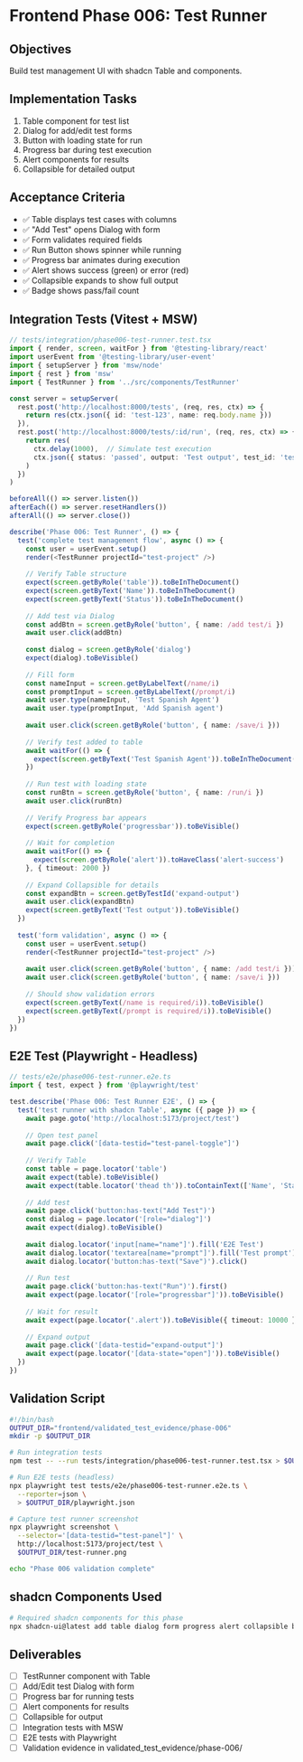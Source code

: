 # Frontend Phase 006: Test Runner

## Objectives
Build test management UI with shadcn Table and components.

## Implementation Tasks
1. Table component for test list
2. Dialog for add/edit test forms
3. Button with loading state for run
4. Progress bar during test execution
5. Alert components for results
6. Collapsible for detailed output

## Acceptance Criteria
- ✅ Table displays test cases with columns
- ✅ "Add Test" opens Dialog with form
- ✅ Form validates required fields
- ✅ Run Button shows spinner while running
- ✅ Progress bar animates during execution
- ✅ Alert shows success (green) or error (red)
- ✅ Collapsible expands to show full output
- ✅ Badge shows pass/fail count

## Integration Tests (Vitest + MSW)
```typescript
// tests/integration/phase006-test-runner.test.tsx
import { render, screen, waitFor } from '@testing-library/react'
import userEvent from '@testing-library/user-event'
import { setupServer } from 'msw/node'
import { rest } from 'msw'
import { TestRunner } from '../src/components/TestRunner'

const server = setupServer(
  rest.post('http://localhost:8000/tests', (req, res, ctx) => {
    return res(ctx.json({ id: 'test-123', name: req.body.name }))
  }),
  rest.post('http://localhost:8000/tests/:id/run', (req, res, ctx) => {
    return res(
      ctx.delay(1000),  // Simulate test execution
      ctx.json({ status: 'passed', output: 'Test output', test_id: 'test-456' })
    )
  })
)

beforeAll(() => server.listen())
afterEach(() => server.resetHandlers())
afterAll(() => server.close())

describe('Phase 006: Test Runner', () => {
  test('complete test management flow', async () => {
    const user = userEvent.setup()
    render(<TestRunner projectId="test-project" />)
    
    // Verify Table structure
    expect(screen.getByRole('table')).toBeInTheDocument()
    expect(screen.getByText('Name')).toBeInTheDocument()
    expect(screen.getByText('Status')).toBeInTheDocument()
    
    // Add test via Dialog
    const addBtn = screen.getByRole('button', { name: /add test/i })
    await user.click(addBtn)
    
    const dialog = screen.getByRole('dialog')
    expect(dialog).toBeVisible()
    
    // Fill form
    const nameInput = screen.getByLabelText(/name/i)
    const promptInput = screen.getByLabelText(/prompt/i)
    await user.type(nameInput, 'Test Spanish Agent')
    await user.type(promptInput, 'Add Spanish agent')
    
    await user.click(screen.getByRole('button', { name: /save/i }))
    
    // Verify test added to table
    await waitFor(() => {
      expect(screen.getByText('Test Spanish Agent')).toBeInTheDocument()
    })
    
    // Run test with loading state
    const runBtn = screen.getByRole('button', { name: /run/i })
    await user.click(runBtn)
    
    // Verify Progress bar appears
    expect(screen.getByRole('progressbar')).toBeVisible()
    
    // Wait for completion
    await waitFor(() => {
      expect(screen.getByRole('alert')).toHaveClass('alert-success')
    }, { timeout: 2000 })
    
    // Expand Collapsible for details
    const expandBtn = screen.getByTestId('expand-output')
    await user.click(expandBtn)
    expect(screen.getByText('Test output')).toBeVisible()
  })
  
  test('form validation', async () => {
    const user = userEvent.setup()
    render(<TestRunner projectId="test-project" />)
    
    await user.click(screen.getByRole('button', { name: /add test/i }))
    await user.click(screen.getByRole('button', { name: /save/i }))
    
    // Should show validation errors
    expect(screen.getByText(/name is required/i)).toBeVisible()
    expect(screen.getByText(/prompt is required/i)).toBeVisible()
  })
})
```

## E2E Test (Playwright - Headless)
```typescript
// tests/e2e/phase006-test-runner.e2e.ts
import { test, expect } from '@playwright/test'

test.describe('Phase 006: Test Runner E2E', () => {
  test('test runner with shadcn Table', async ({ page }) => {
    await page.goto('http://localhost:5173/project/test')
    
    // Open test panel
    await page.click('[data-testid="test-panel-toggle"]')
    
    // Verify Table
    const table = page.locator('table')
    await expect(table).toBeVisible()
    await expect(table.locator('thead th')).toContainText(['Name', 'Status', 'Actions'])
    
    // Add test
    await page.click('button:has-text("Add Test")')
    const dialog = page.locator('[role="dialog"]')
    await expect(dialog).toBeVisible()
    
    await dialog.locator('input[name="name"]').fill('E2E Test')
    await dialog.locator('textarea[name="prompt"]').fill('Test prompt')
    await dialog.locator('button:has-text("Save")').click()
    
    // Run test
    await page.click('button:has-text("Run")').first()
    await expect(page.locator('[role="progressbar"]')).toBeVisible()
    
    // Wait for result
    await expect(page.locator('.alert')).toBeVisible({ timeout: 10000 })
    
    // Expand output
    await page.click('[data-testid="expand-output"]')
    await expect(page.locator('[data-state="open"]')).toBeVisible()
  })
})
```

## Validation Script
```bash
#!/bin/bash
OUTPUT_DIR="frontend/validated_test_evidence/phase-006"
mkdir -p $OUTPUT_DIR

# Run integration tests
npm test -- --run tests/integration/phase006-test-runner.test.tsx > $OUTPUT_DIR/vitest.log 2>&1

# Run E2E tests (headless)
npx playwright test tests/e2e/phase006-test-runner.e2e.ts \
  --reporter=json \
  > $OUTPUT_DIR/playwright.json

# Capture test runner screenshot
npx playwright screenshot \
  --selector='[data-testid="test-panel"]' \
  http://localhost:5173/project/test \
  $OUTPUT_DIR/test-runner.png

echo "Phase 006 validation complete"
```

## shadcn Components Used
```bash
# Required shadcn components for this phase
npx shadcn-ui@latest add table dialog form progress alert collapsible badge
```

## Deliverables
- [ ] TestRunner component with Table
- [ ] Add/Edit test Dialog with form
- [ ] Progress bar for running tests
- [ ] Alert components for results
- [ ] Collapsible for output
- [ ] Integration tests with MSW
- [ ] E2E tests with Playwright
- [ ] Validation evidence in validated_test_evidence/phase-006/